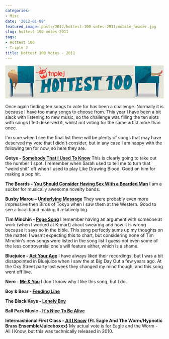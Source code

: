 ```yaml
---
categories:
- Misc
date: '2012-01-08'
featured_image: posts/2012/hottest-100-votes-2011/mobile_header.jpg
slug: hottest-100-votes-2011
tags:
- Hottest 100
- Triple J
title: Hottest 100 Votes - 2011
---
```


![mobile_header](mobile_header.jpg)

Once again finding ten songs to vote for has been a challenge. Normally it is because I have too many songs to choose from. This year I have been a bit slack with listening to new music, so the challenge was filling the ten slots with songs I felt deserved it, whilst not voting for the same artist more than once.

I'm sure when I see the final list there will be plenty of songs that may have deserved my vote that I didn't consider, but in any case I am happy with the following ten for now, so here they are.

**Gotye - [Somebody That I Used To Know](http://vimeo.com/26028186)**
This is clearly going to take out the number 1 spot. I remember when Sarah used to tell me to turn that "weird shit" off when I used to play Like Drawing Blood. Good on him for making a pop hit.

**The Beards - [You Should Consider Having Sex With a Bearded Man](http://www.youtube.com/watch?v=KJkLH4uZ73M)**
I am a sucker for musically awesome novelty bands.

**Busby Marou – [Underlying Message](http://www.youtube.com/watch?v=li-KYLJlhb0)**
They were probably even more impressive then Birds of Tokyo when I saw them at the Western. Good to see a local band making it relatively big.

**Tim Minchin - [Pope Song](http://vimeo.com/11338327)**
I remember having an argument with someone at work (when I worked at K-mart) about swearing and how it is wrong because it says so in the bible. This song perfectly sums up my thoughts on the matter. I wasn't expecting this to chart, but considering none of Tim Minchin's new songs were listed in the song list I guess not even some of the less controversial one's will feature either, which is a shame.

**Bluejuice - [Act Your Age](http://vimeo.com/30294624)**
I have always liked their recordings, but I was a bit dissapointed in Bluejuice when I saw the at Big Day Out a few years ago. At the Oxy Street party last week they changed my mind though, and this song went off live.

**Nero - [Me & You](http://www.youtube.com/watch?v=bE47er6qnqg)**
I don't know why I like this song, but I do.

**Boy & Bear - [Feeding Line](http://vimeo.com/28277640)**

**The Black Keys - [Lonely Boy](http://vimeo.com/32543029)**

**Ball Park Music -[ It's Nice To Be Alive](http://vimeo.com/32608568)**

**Intermashional First Class - [All I Know](http://vimeo.com/13974136) {Ft. Eagle And The Worm/Hypnotic Brass Ensemble/Juiceboxxx}**
My actual vote is for Eagle and the Worm - All I Know, but this was technically released in 2010.